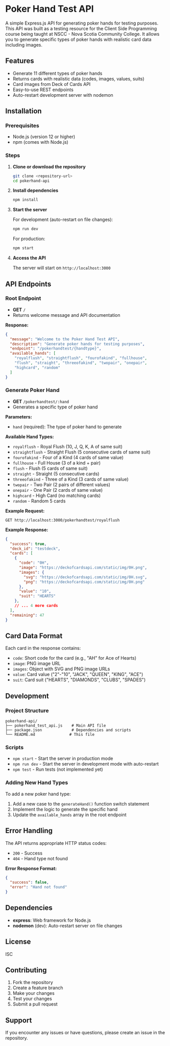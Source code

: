 # Poker Hand Test API

A simple Express.js API for generating poker hands for testing purposes. This API was built as a testing resource for the Client Side Programming course being taught at NSCC - Nova Scotia Community College. It allows you to generate specific types of poker hands with realistic card data including images.

## Features

- Generate 11 different types of poker hands
- Returns cards with realistic data (codes, images, values, suits)
- Card images from Deck of Cards API
- Easy-to-use REST endpoints
- Auto-restart development server with nodemon

## Installation

### Prerequisites
- Node.js (version 12 or higher)
- npm (comes with Node.js)

### Steps

1. **Clone or download the repository**
   ```bash
   git clone <repository-url>
   cd pokerhand-api
   ```

2. **Install dependencies**
   ```bash
   npm install
   ```

3. **Start the server**
   
   For development (auto-restart on file changes):
   ```bash
   npm run dev
   ```
   
   For production:
   ```bash
   npm start
   ```

4. **Access the API**
   
   The server will start on `http://localhost:3000`

## API Endpoints

### Root Endpoint
- **GET** `/`
- Returns welcome message and API documentation

**Response:**
```json
{
  "message": "Welcome to the Poker Hand Test API",
  "description": "Generate poker hands for testing purposes",
  "endpoint": "/pokerhandtest/{handtype}",
  "available_hands": [
    "royalflush", "straightflush", "fourofakind", "fullhouse", 
    "flush", "straight", "threeofakind", "twopair", "onepair", 
    "highcard", "random"
  ]
}
```

### Generate Poker Hand
- **GET** `/pokerhandtest/:hand`
- Generates a specific type of poker hand

**Parameters:**
- `hand` (required): The type of poker hand to generate

**Available Hand Types:**
- `royalflush` - Royal Flush (10, J, Q, K, A of same suit)
- `straightflush` - Straight Flush (5 consecutive cards of same suit)
- `fourofakind` - Four of a Kind (4 cards of same value)
- `fullhouse` - Full House (3 of a kind + pair)
- `flush` - Flush (5 cards of same suit)
- `straight` - Straight (5 consecutive cards)
- `threeofakind` - Three of a Kind (3 cards of same value)
- `twopair` - Two Pair (2 pairs of different values)
- `onepair` - One Pair (2 cards of same value)
- `highcard` - High Card (no matching cards)
- `random` - Random 5 cards

**Example Request:**
```
GET http://localhost:3000/pokerhandtest/royalflush
```

**Example Response:**
```json
{
  "success": true,
  "deck_id": "testdeck",
  "cards": [
    {
      "code": "0H",
      "image": "https://deckofcardsapi.com/static/img/0H.png",
      "images": {
        "svg": "https://deckofcardsapi.com/static/img/0H.svg",
        "png": "https://deckofcardsapi.com/static/img/0H.png"
      },
      "value": "10",
      "suit": "HEARTS"
    },
    // ... 4 more cards
  ],
  "remaining": 47
}
```

## Card Data Format

Each card in the response contains:
- `code`: Short code for the card (e.g., "AH" for Ace of Hearts)
- `image`: PNG image URL
- `images`: Object with SVG and PNG image URLs
- `value`: Card value ("2"-"10", "JACK", "QUEEN", "KING", "ACE")
- `suit`: Card suit ("HEARTS", "DIAMONDS", "CLUBS", "SPADES")

## Development

### Project Structure
```
pokerhand-api/
├── pokerhand_test_api.js    # Main API file
├── package.json             # Dependencies and scripts
└── README.md               # This file
```

### Scripts
- `npm start` - Start the server in production mode
- `npm run dev` - Start the server in development mode with auto-restart
- `npm test` - Run tests (not implemented yet)

### Adding New Hand Types

To add a new poker hand type:

1. Add a new case to the `generateHand()` function switch statement
2. Implement the logic to generate the specific hand
3. Update the `available_hands` array in the root endpoint

## Error Handling

The API returns appropriate HTTP status codes:
- `200` - Success
- `404` - Hand type not found

**Error Response Format:**
```json
{
  "success": false,
  "error": "Hand not found"
}
```

## Dependencies

- **express**: Web framework for Node.js
- **nodemon** (dev): Auto-restart server on file changes

## License

ISC

## Contributing

1. Fork the repository
2. Create a feature branch
3. Make your changes
4. Test your changes
5. Submit a pull request

## Support

If you encounter any issues or have questions, please create an issue in the repository.